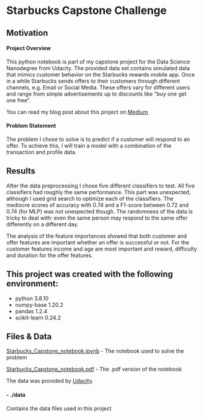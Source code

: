 # Starbucks Capstone Challenge
## Motivation
#### Project Overview
This python notebook is part of my capstone project for the Data Science Nanodegree from Udacity. The provided data set contains simulated data that mimics customer behavior on the Starbucks rewards mobile app. Once in a while Starbucks sends offers to their customers through different channels, e.g. Email or Social Media. These offers vary for different users and range from simple advertisements up to discounts like "buy one get one free".

You can read my blog post about this project on [Medium](https://medium.com/@david.zils/starbucks-capstone-challenge-predicting-offer-success-9f2b4d8f25b)

#### Problem Statement
The problem I chose to solve is to predict if a customer will respond to an offer. To achieve this, I will train a model with a combination of the transaction and profile data.

## Results
After the data preprocessing I chose five different classifiers to test. All five classifiers had roughly the same performance. This part was unexpected, although I used grid search to optimize each of the classifiers. The mediocre scores of accuracy with 0.74 and a F1-score between 0.72 and 0.74 (for MLP) was not unexpected though. The randomness of the data is tricky to deal with: even the same person may respond to the same offer differently on a different day.

The analysis of the feature importances showed that both customer and offer features are important whether an offer is successful or not. For the customer features income and age are most important and reward, difficulty and duration for the offer features.

## This project was created with the following environment:
- python 3.8.10
- numpy-base 1.20.2
- pandas 1.2.4
- scikit-learn 0.24.2

## Files & Data

[Starbucks_Capstone_notebook.ipynb](https://github.com/dzils/starbuckscapstonechallange/blob/main/Starbucks_Capstone_notebook.ipynb) - The notebook used to solve the problem

[Starbucks_Capstone_notebook.pdf](https://github.com/dzils/starbuckscapstonechallange/blob/main/Starbucks_Capstone_notebook.pdf) - The .pdf version of the notebook

 The data was provided by [Udacity](https://www.udacity.com/).
 #### - ./data
 Contains the data files used in this project
